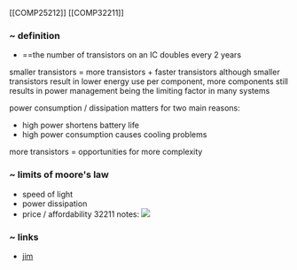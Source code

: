 [[COMP25212]]
[[COMP32211]]

### ~ definition
- ==the number of transistors on an IC doubles every 2 years

smaller transistors = more transistors + faster transistors
although smaller transistors result in lower energy use per component, more components still results in power management being the limiting factor in many systems

power consumption / dissipation matters for two main reasons:
- high power shortens battery life
- high power consumption causes cooling problems

more transistors = opportunities for more complexity

### ~ limits of moore's law
- speed of light
- power dissipation
- price / affordability
32211 notes:
![](https://i.imgur.com/1pYWWgi.jpg)


### ~ links
- [jim](https://online.manchester.ac.uk/bbcswebdav/pid-13877526-dt-content-rid-132936572_1/courses/I3132-COMP-25212-1221-2SE-001895/html/Moore.html)

